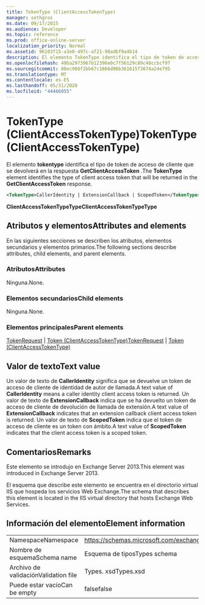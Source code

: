 ```yaml
---
title: TokenType (ClientAccessTokenType)
manager: sethgros
ms.date: 09/17/2015
ms.audience: Developer
ms.topic: reference
ms.prod: office-online-server
localization_priority: Normal
ms.assetid: 96103f15-a3e0-497c-af21-90adbf9a4b14
description: El elemento TokenType identifica el tipo de token de acceso de cliente que se devolverá en la respuesta GetClientAccessToken.
ms.openlocfilehash: 49ba2973967b12396e0c7f56129c89c40ccbcf97
ms.sourcegitcommit: 88ec988f2bb67c1866d06b361615f3674a24e795
ms.translationtype: MT
ms.contentlocale: es-ES
ms.lasthandoff: 05/31/2020
ms.locfileid: "44466055"
---
```

# <a name="tokentype-clientaccesstokentype"></a><span data-ttu-id="32662-103">TokenType (ClientAccessTokenType)</span><span class="sxs-lookup"><span data-stu-id="32662-103">TokenType (ClientAccessTokenType)</span></span>

<span data-ttu-id="32662-104">El elemento **tokentype** identifica el tipo de token de acceso de cliente que se devolverá en la respuesta **GetClientAccessToken** .</span><span class="sxs-lookup"><span data-stu-id="32662-104">The **TokenType** element identifies the type of client access token that will be returned in the **GetClientAccessToken** response.</span></span> 
  
```XML
<TokenType>CallerIdentity | ExtensionCallback | ScopedToken</TokenType>
```

 <span data-ttu-id="32662-105">**ClientAccessTokenTypeType**</span><span class="sxs-lookup"><span data-stu-id="32662-105">**ClientAccessTokenTypeType**</span></span>
## <a name="attributes-and-elements"></a><span data-ttu-id="32662-106">Atributos y elementos</span><span class="sxs-lookup"><span data-stu-id="32662-106">Attributes and elements</span></span>

<span data-ttu-id="32662-107">En las siguientes secciones se describen los atributos, elementos secundarios y elementos primarios.</span><span class="sxs-lookup"><span data-stu-id="32662-107">The following sections describe attributes, child elements, and parent elements.</span></span>
  
### <a name="attributes"></a><span data-ttu-id="32662-108">Atributos</span><span class="sxs-lookup"><span data-stu-id="32662-108">Attributes</span></span>

<span data-ttu-id="32662-109">Ninguna.</span><span class="sxs-lookup"><span data-stu-id="32662-109">None.</span></span>
  
### <a name="child-elements"></a><span data-ttu-id="32662-110">Elementos secundarios</span><span class="sxs-lookup"><span data-stu-id="32662-110">Child elements</span></span>

<span data-ttu-id="32662-111">Ninguna.</span><span class="sxs-lookup"><span data-stu-id="32662-111">None.</span></span>
  
### <a name="parent-elements"></a><span data-ttu-id="32662-112">Elementos principales</span><span class="sxs-lookup"><span data-stu-id="32662-112">Parent elements</span></span>

<span data-ttu-id="32662-113">[TokenRequest](tokenrequest.md)  |  [Token (ClientAccessTokenType)](token-clientaccesstokentype.md)</span><span class="sxs-lookup"><span data-stu-id="32662-113">[TokenRequest](tokenrequest.md) | [Token (ClientAccessTokenType)](token-clientaccesstokentype.md)</span></span>
  
## <a name="text-value"></a><span data-ttu-id="32662-114">Valor de texto</span><span class="sxs-lookup"><span data-stu-id="32662-114">Text value</span></span>

<span data-ttu-id="32662-115">Un valor de texto de **CallerIdentity** significa que se devuelve un token de acceso de cliente de identidad de autor de llamada.</span><span class="sxs-lookup"><span data-stu-id="32662-115">A text value of **CallerIdentity** means a caller identity client access token is returned.</span></span> <span data-ttu-id="32662-116">Un valor de texto de **ExtensionCallback** indica que se ha devuelto un token de acceso de cliente de devolución de llamada de extensión.</span><span class="sxs-lookup"><span data-stu-id="32662-116">A text value of **ExtensionCallback** indicates that an extension callback client access token is returned.</span></span> <span data-ttu-id="32662-117">Un valor de texto de **ScopedToken** indica que el token de acceso de cliente es un token con ámbito.</span><span class="sxs-lookup"><span data-stu-id="32662-117">A text value of **ScopedToken** indicates that the client access token is a scoped token.</span></span> 
  
## <a name="remarks"></a><span data-ttu-id="32662-118">Comentarios</span><span class="sxs-lookup"><span data-stu-id="32662-118">Remarks</span></span>

<span data-ttu-id="32662-119">Este elemento se introdujo en Exchange Server 2013.</span><span class="sxs-lookup"><span data-stu-id="32662-119">This element was introduced in Exchange Server 2013.</span></span>
  
<span data-ttu-id="32662-120">El esquema que describe este elemento se encuentra en el directorio virtual IIS que hospeda los servicios Web Exchange.</span><span class="sxs-lookup"><span data-stu-id="32662-120">The schema that describes this element is located in the IIS virtual directory that hosts Exchange Web Services.</span></span>
  
## <a name="element-information"></a><span data-ttu-id="32662-121">Información del elemento</span><span class="sxs-lookup"><span data-stu-id="32662-121">Element information</span></span>

|||
|:-----|:-----|
|<span data-ttu-id="32662-122">Namespace</span><span class="sxs-lookup"><span data-stu-id="32662-122">Namespace</span></span>  <br/> |https://schemas.microsoft.com/exchange/services/2006/types  <br/> |
|<span data-ttu-id="32662-123">Nombre de esquema</span><span class="sxs-lookup"><span data-stu-id="32662-123">Schema name</span></span>  <br/> |<span data-ttu-id="32662-124">Esquema de tipos</span><span class="sxs-lookup"><span data-stu-id="32662-124">Types schema</span></span>  <br/> |
|<span data-ttu-id="32662-125">Archivo de validación</span><span class="sxs-lookup"><span data-stu-id="32662-125">Validation file</span></span>  <br/> |<span data-ttu-id="32662-126">Types. xsd</span><span class="sxs-lookup"><span data-stu-id="32662-126">Types.xsd</span></span>  <br/> |
|<span data-ttu-id="32662-127">Puede estar vacío</span><span class="sxs-lookup"><span data-stu-id="32662-127">Can be empty</span></span>  <br/> |<span data-ttu-id="32662-128">false</span><span class="sxs-lookup"><span data-stu-id="32662-128">false</span></span>  <br/> |
   

